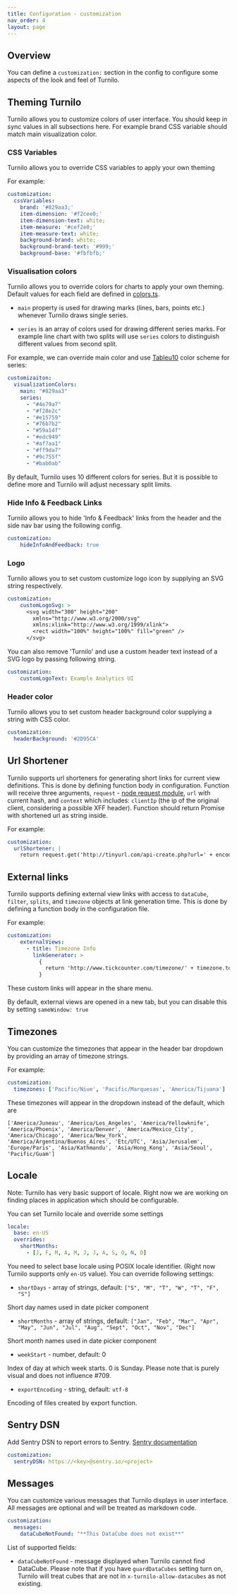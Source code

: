 ```yaml
---
title: Configuration - customization
nav_order: 4
layout: page
---
```


## Overview

You can define a `customization:` section in the config to configure some aspects of the look and feel of Turnilo.

## Theming Turnilo

Turnilo allows you to customize colors of user interface. You should keep in sync values in all subsections here. 
For example brand CSS variable should match main visualization color.

### CSS Variables

Turnilo allows you to override CSS variables to apply your own theming

For example:

```yaml
customization:
  cssVariables:
    brand: '#829aa3;'
    item-dimension: '#f2cee0;'
    item-dimension-text: white;
    item-measure: '#cef2e0;'
    item-measure-text: white;
    background-brand: white;
    background-brand-text: '#999;'
    background-base: '#fbfbfb;'
```

### Visualisation colors

Turnilo allows you to override colors for charts to apply your own theming. Default values for each field are defined in [colors.ts](https://github.com/allegro/turnilo/blob/master/src/common/models/colors/colors.ts). 

* `main` property is used for drawing marks (lines, bars, points etc.) whenever Turnilo draws single series.

* `series` is an array of colors used for drawing different series marks. For example line chart with two splits will use `series` colors to distinguish different values from second split.

For example, we can override main color and use [Tableu10](https://www.tableau.com/blog/colors-upgrade-tableau-10-56782) color scheme for series:

```yaml
customizaiton:
  visualizationColors: 
    main: "#829aa3"
    series:
      - "#4e79a7"
      - "#f28e2c"
      - "#e15759"
      - "#76b7b2"
      - "#59a14f"
      - "#edc949"
      - "#af7aa1"
      - "#ff9da7"
      - "#9c755f"
      - "#bab0ab"
```

By default, Turnilo uses 10 different colors for series. But it is possible to define more and Turnilo will adjust necessary split limits.

### Hide Info & Feedback Links

Turnilo allows you to hide 'Info & Feedback' links from the header and the side nav bar using the following config.

```yaml
customization:
    hideInfoAndFeedback: true
```

### Logo

Turnilo allows you to set custom customize logo icon by supplying an SVG string respectively.

```yaml
customization:
    customLogoSvg: >
      <svg width="300" height="200"
        xmlns="http://www.w3.org/2000/svg"
        xmlns:xlink="http://www.w3.org/1999/xlink">
        <rect width="100%" height="100%" fill="green" />
      </svg>
```

You can also remove 'Turnilo' and use a custom header text instead of a SVG logo by passing following string.

```yaml
customization:
    customLogoText: Example Analytics UI
```

### Header color

Turnilo allows you to set custom header background color supplying a string with CSS color.

```yaml
customization:
  headerBackground: '#2D95CA'
```

## Url Shortener

Turnilo supports url shorteners for generating short links for current view definitions. This is done by defining function body in configuration.
Function will receive three arguments, `request` - [node request module](https://github.com/request/request-promise-native), `url` with current hash, and `context` which includes: `clientIp` (the ip of the original client, considering a possible XFF header). Function should return Promise with shortened url as string inside.


For example:

```yaml
customization:
  urlShortener: |
    return request.get('http://tinyurl.com/api-create.php?url=' + encodeURIComponent(url))
```

## External links

Turnilo supports defining external view links with access to `dataCube`, `filter`, `splits`, and `timezone` objects at link generation time.
This is done by defining a function body in the configuration file.

For example:

```yaml
customization:
    externalViews:
      - title: Timezone Info
        linkGenerator: >
          {
            return 'http://www.tickcounter.com/timezone/' + timezone.toString().toLowerCase().replace(/\//g, '-');
          }
```

These custom links will appear in the share menu.

By default, external views are opened in a new tab, but you can disable this by setting `sameWindow: true`

## Timezones

You can customize the timezones that appear in the header bar dropdown by providing an array of timezone strings.

For example:

```yaml
customization:
  timezones: ['Pacific/Niue', 'Pacific/Marquesas', 'America/Tijuana']
```

These timezones will appear in the dropdown instead of the default, which are

`['America/Juneau', 'America/Los_Angeles', 'America/Yellowknife', 'America/Phoenix', 'America/Denver', 'America/Mexico_City', 'America/Chicago', 'America/New_York', 'America/Argentina/Buenos_Aires', 'Etc/UTC',
'Asia/Jerusalem', 'Europe/Paris', 'Asia/Kathmandu', 'Asia/Hong_Kong', 'Asia/Seoul', 'Pacific/Guam']`

## Locale

Note: Turnilo has very basic support of locale. Right now we are working on finding places in application which should be configurable.

You can set Turnilo locale and override some settings

```yaml
locale:
  base: en-US
  overrides:
    shortMonths:
      - [J, F, M, A, M, J, J, A, S, O, N, D]
```

You need to select base locale using POSIX locale identifier. (Right now Turnilo supports only `en-US` value).
You can override following settings:

* `shortDays` - array of strings, default: `["S", "M", "T", "W", "T", "F", "S"]`

Short day names used in date picker component

* `shortMonths` - array of strings, default:  `["Jan", "Feb", "Mar", "Apr", "May", "Jun", "Jul", "Aug", "Sept", "Oct", "Nov", "Dec"]`

Short month names used in date picker component
  
* `weekStart` - number, default: 0

Index of day at which week starts. 0 is Sunday. Please note that is purely visual and does not influence #709.
  
* `exportEncoding` - string, default: `utf-8`

Encoding of files created by export function.


## Sentry DSN

Add Sentry DSN to report errors to Sentry. [Sentry documentation](https://docs.sentry.io/platforms/javascript/?platform=browsernpm)

```yaml
customization:
  sentryDSN: https://<key>@sentry.io/<project>
```

## Messages

You can customize various messages that Turnilo displays in user interface. 
All messages are optional and will be treated as markdown code.

```yaml
customization:
  messages:
    dataCubeNotFound: "**This DataCube does not exist**"
```

List of supported fields:

- `dataCubeNotFound` - message displayed when Turnilo cannot find DataCube. 
Please note that if you have `guardDataCubes` setting turn on, Turnilo will treat cubes that are not in `x-turnilo-allow-datacubes` as not existing.
